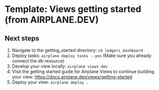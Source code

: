 # Template: Views getting started (from AIRPLANE.DEV)

## Next steps

1. Navigate to the getting_started directory: `cd ledgers_dashboard`
2. Deploy tasks: `airplane deploy tasks --yes` (Make sure you already connect the db resource)
3. Develop your view locally: `airplane views dev`
4. Visit the getting started guide for Airplane Views to continue building your view: https://docs.airplane.dev/views/getting-started
5. Deploy your view: `airplane deploy .`
